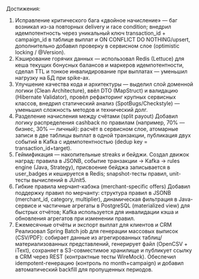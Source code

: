 Достижения:
1. Исправление критического бага «двойное начисление» — баг возникал из-за повторных delivery и race condition; внедрил идемпотентность через уникальный ключ transaction_id + campaign_id в таблице выплат и ON CONFLICT DO NOTHING/upsert, дополнительно добавил проверку в сервисном слое (optimistic locking / @Version).
2. Кэширование горячих данных — использовал Redis (Lettuce) для кеша текущих бонусных балансов и маркеров идемпотентности, сделал TTL и тонкое инвалидирование при выплатах — уменьшил нагрузку на БД при spike-ах.
3. Улучшение качества кода и архитектуры — выделил слой доменной логики (Clean Architecture), ввёл DTO (MapStruct) и валидацию (Hibernate Validator), провёл рефакторинг крупных сервисных классов, внедрил статический анализ (SpotBugs/Checkstyle) — уменьшил сложность методов и технический долг.
4. Разделение начисления между счётами (split payout)
   Добавил логику распределения cashback по правилам (например, 70% — бизнес, 30% — личный): расчёт в сервисном слое, атомарные записи в две таблицы выплат в одной транзакции, публикация двух событий в Kafka с идемпотентностью (dedup key = transaction\_id+target).
5. Геймификация — накопительные streaks и бейджи. 
   Создал движок наград: правила в JSONB, событие транзакции → Kafka → rules engine (Java, Strategy), присвоение бейджа записывается в user_badges и кешируется в Redis; snapshot-тесты правил, unit-тесты вычислений в JUnit5.
6. Гибкие правила мерчант-кабэка (merchant-specific offers)
   Добавил поддержку правил по мерчанту: структура правил в JSONB (merchant\_id, category, multiplier), динамическая фильтрация в Java-сервисе и частичные агрегаты в PostgreSQL (materialized view) для быстрых отчётов; Kafka используется для инвалидации кэша и обновления агрегатов при изменении правил.
7. Ежемесячные отчёты и экспорт выплат для клиентов и CRM
   Реализовал Spring Batch job для генерации массовых выписок (CSV/PDF): собирает данные из агрегированных таблиц/материализованных представлений, генерирует файл (OpenCSV + iText), сохраняет в S3-совместимое хранилище и публикует ссылку в CRM через REST (контрактные тесты WireMock). Обеспечил idempotent-генерацию (контроль по month+campaign) и добавил автоматический backfill для пропущенных периодов.